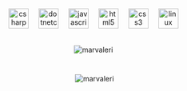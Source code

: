 
#
<div align="center">
  <img src="https://cdn.jsdelivr.net/gh/devicons/devicon/icons/csharp/csharp-original.svg" height="40" alt="csharp logo"  />
  <img width="12" />
  <img src="https://cdn.jsdelivr.net/gh/devicons/devicon/icons/dotnetcore/dotnetcore-original.svg" height="40" alt="dotnetcore logo"  />
  <img width="12" />
  <img src="https://cdn.jsdelivr.net/gh/devicons/devicon/icons/javascript/javascript-original.svg" height="40" alt="javascript logo"  />
  <img width="12" />
  <img src="https://cdn.jsdelivr.net/gh/devicons/devicon/icons/html5/html5-original.svg" height="40" alt="html5 logo"  />
  <img width="12" />
  <img src="https://cdn.jsdelivr.net/gh/devicons/devicon/icons/css3/css3-original.svg" height="40" alt="css3 logo"  />
  <img width="12" />
  <img src="https://cdn.jsdelivr.net/gh/devicons/devicon/icons/linux/linux-original.svg" height="40" alt="linux logo"  />
</div>
<br>
<p align="center"><img align="center" src="https://github-readme-stats.vercel.app/api/top-langs/?username=marvaleri&show_icons=true&theme=midnight-purple&hide_border=true&locale=en&layout=compact" alt="marvaleri" /></p>

#
<p align="center">&nbsp;<img align="center" src="https://github-readme-stats.vercel.app/api?username=marvaleri&theme=midnight-purple&count_private=true&show_icons=true&hide_border=true&locale=en" alt="marvaleri" /></p>

